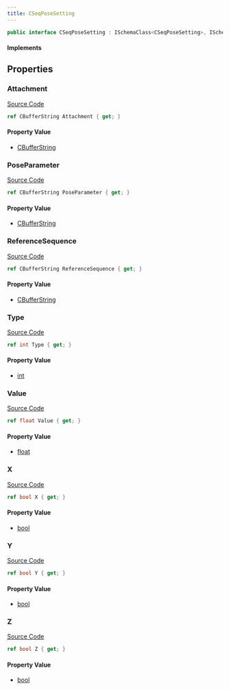 ```yaml
---
title: CSeqPoseSetting
---
```


```csharp
public interface CSeqPoseSetting : ISchemaClass<CSeqPoseSetting>, ISchemaField, ISchemaClass, INativeHandle
```

#### Implements

## Properties

### Attachment

[Source Code](https://github.com/swiftly-solution/swiftlys2/blob/main/managed/src/SwiftlyS2.Generated/Schemas/Interfaces/CSeqPoseSetting.cs#L19)

```csharp
ref CBufferString Attachment { get; }
```

#### Property Value

- [CBufferString](/docs/api/shared/natives/cbufferstring)

### PoseParameter

[Source Code](https://github.com/swiftly-solution/swiftlys2/blob/main/managed/src/SwiftlyS2.Generated/Schemas/Interfaces/CSeqPoseSetting.cs#L17)

```csharp
ref CBufferString PoseParameter { get; }
```

#### Property Value

- [CBufferString](/docs/api/shared/natives/cbufferstring)

### ReferenceSequence

[Source Code](https://github.com/swiftly-solution/swiftlys2/blob/main/managed/src/SwiftlyS2.Generated/Schemas/Interfaces/CSeqPoseSetting.cs#L21)

```csharp
ref CBufferString ReferenceSequence { get; }
```

#### Property Value

- [CBufferString](/docs/api/shared/natives/cbufferstring)

### Type

[Source Code](https://github.com/swiftly-solution/swiftlys2/blob/main/managed/src/SwiftlyS2.Generated/Schemas/Interfaces/CSeqPoseSetting.cs#L31)

```csharp
ref int Type { get; }
```

#### Property Value

- [int](https://learn.microsoft.com/dotnet/api/system.int32)

### Value

[Source Code](https://github.com/swiftly-solution/swiftlys2/blob/main/managed/src/SwiftlyS2.Generated/Schemas/Interfaces/CSeqPoseSetting.cs#L23)

```csharp
ref float Value { get; }
```

#### Property Value

- [float](https://learn.microsoft.com/dotnet/api/system.single)

### X

[Source Code](https://github.com/swiftly-solution/swiftlys2/blob/main/managed/src/SwiftlyS2.Generated/Schemas/Interfaces/CSeqPoseSetting.cs#L25)

```csharp
ref bool X { get; }
```

#### Property Value

- [bool](https://learn.microsoft.com/dotnet/api/system.boolean)

### Y

[Source Code](https://github.com/swiftly-solution/swiftlys2/blob/main/managed/src/SwiftlyS2.Generated/Schemas/Interfaces/CSeqPoseSetting.cs#L27)

```csharp
ref bool Y { get; }
```

#### Property Value

- [bool](https://learn.microsoft.com/dotnet/api/system.boolean)

### Z

[Source Code](https://github.com/swiftly-solution/swiftlys2/blob/main/managed/src/SwiftlyS2.Generated/Schemas/Interfaces/CSeqPoseSetting.cs#L29)

```csharp
ref bool Z { get; }
```

#### Property Value

- [bool](https://learn.microsoft.com/dotnet/api/system.boolean)


